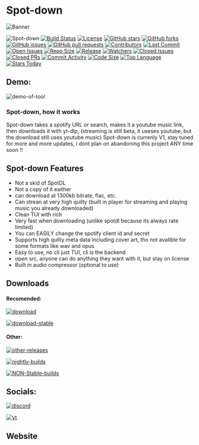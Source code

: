 # Spot-down

![Banner](https://files.catbox.moe/xl3d4c.png)

![Spot-down](https://img.shields.io/badge/Spot-down-Green?style=plastic)
[![Build Status](https://img.shields.io/github/actions/workflow/status/ts-dev-java/Spot-down/main.yml?branch=main&style=plastic&color=brightgreen&logo=github&logoColor=white)](https://github.com/ts-dev-java/Spot-down/actions)
[![License](https://img.shields.io/github/license/ts-dev-java/Spot-down?style=plastic&color=blue&logo=github&logoColor=white)](https://github.com/ts-dev-java/Spot-down/blob/main/LICENSE)
[![GitHub stars](https://img.shields.io/github/stars/ts-dev-java/Spot-down?style=plastic&color=yellow&logo=github&logoColor=black)](https://github.com/ts-dev-java/Spot-down/stargazers)
[![GitHub forks](https://img.shields.io/github/forks/ts-dev-java/Spot-down?style=plastic&color=orange&logo=github&logoColor=white)](https://github.com/ts-dev-java/Spot-down/network/members)
[![GitHub issues](https://img.shields.io/github/issues/ts-dev-java/Spot-down?style=plastic&color=red&logo=github&logoColor=white)](https://github.com/ts-dev-java/Spot-down/issues)
[![GitHub pull requests](https://img.shields.io/github/issues-pr/ts-dev-java/Spot-down?style=plastic&color=success&logo=github&logoColor=white)](https://github.com/ts-dev-java/Spot-down/pulls)
[![Contributors](https://img.shields.io/github/contributors/ts-dev-java/Spot-down?style=plastic&color=informational&logo=github&logoColor=white)](https://github.com/ts-dev-java/Spot-down/graphs/contributors)
[![Last Commit](https://img.shields.io/github/last-commit/ts-dev-java/Spot-down?style=plastic&color=lightgrey&logo=github&logoColor=black)](https://github.com/ts-dev-java/Spot-down/commits)
[![Open Issues](https://img.shields.io/github/issues-raw/ts-dev-java/Spot-down?style=plastic&color=9cf&logo=github&logoColor=black)](https://github.com/ts-dev-java/Spot-down/issues)
[![Repo Size](https://img.shields.io/github/repo-size/ts-dev-java/Spot-down?style=plastic&color=blueviolet&logo=github&logoColor=white)](https://github.com/ts-dev-java/Spot-down)
[![Release](https://img.shields.io/github/v/release/ts-dev-java/Spot-down?style=plastic&color=blue&logo=github&logoColor=white)](https://github.com/ts-dev-java/Spot-down/releases)
[![Watchers](https://img.shields.io/github/watchers/ts-dev-java/Spot-down?style=plastic&color=yellowgreen&logo=github&logoColor=white)](https://github.com/ts-dev-java/Spot-down/watchers)
[![Closed Issues](https://img.shields.io/github/issues-closed/ts-dev-java/Spot-down?style=plastic&color=green&logo=github&logoColor=white)](https://github.com/ts-dev-java/Spot-down/issues?q=is%3Aissue+is%3Aclosed)
[![Closed PRs](https://img.shields.io/github/issues-pr-closed/ts-dev-java/Spot-down?style=plastic&color=success&logo=github&logoColor=white)](https://github.com/ts-dev-java/Spot-down/pulls?q=is%3Apr+is%3Aclosed)
[![Commit Activity](https://img.shields.io/github/commit-activity/m/ts-dev-java/Spot-down?style=plastic&color=orange&logo=github&logoColor=white)](https://github.com/ts-dev-java/Spot-down/commits)
[![Code Size](https://img.shields.io/github/languages/code-size/ts-dev-java/Spot-down?style=plastic&color=blueviolet&logo=github&logoColor=white)](https://github.com/ts-dev-java/Spot-down)
[![Top Language](https://img.shields.io/github/languages/top/ts-dev-java/Spot-down?style=plastic&color=informational&logo=github&logoColor=white)](https://github.com/ts-dev-java/Spot-down)
[![Stars Today](https://img.shields.io/github/stars/ts-dev-java/Spot-down?style=plastic&color=brightgreen&logo=github&logoColor=white&label=stars%20today)](https://github.com/ts-dev-java/Spot-down/stargazers)

## Demo:
![demo-of-tool](https://files.catbox.moe/j4ofsx.png)


### Spot-down, how it works
Spot-down takes a spotify URL or search, makes it a youtube music link, then downloads it with yt-dlp, (streaming is still beta, it useses youtube, but the download still uses youtube music)
Spot-down is currenly V1, stay tuned for more and more updates, i dont plan on abandoning this project ANY time soon !!

## Spot-down Features
- Not a skid of SpotDL
- Not a copy of it eaither
- can download at 1300kb bitrate, flac, etc.
- Can strean at very high quilty (built in player for streaming and playing music you already downloaded)
- Clean TUI with rich
- Very fast when downloading (unlike spotdl because its always rate limited)
- You can EASILY change the spotify client id and secret
- Supports high qulity meta data including cover art, tho not avalible for some formats like wav and opus
- Easy to use, no cli just TUI, cli is the backend
- open src, anyone can do anything they want with it, but stay on license
- Built in audio compressor (optional to use)

## Downloads

#### Recomended:

[![download](https://img.shields.io/badge/Download%20Latest%20Version%20HERE-1BCC29?style=plastic)](https://example.com)

[![download-stable](https://img.shields.io/badge/Download%20Most%20Stable%20Version%20HERE-2DD6C3?style=plastic)](https://example.com)

#### Other:

[![other-releases](https://img.shields.io/badge/Other%20Releases-391791?style=plastic)](https://example.com)

[![nightly-builds](https://img.shields.io/badge/Nightly%20Builds-FFD605?style=plastic)](https://example.com)

[![NON-Stable-builds](https://img.shields.io/badge/NON%20Stable%20Builds-D10F0F?style=plastic)](https://example.com)

##  Socials:

[![discord](https://img.shields.io/badge/join-discord-5865F2?style=plastic&logo=discord&logoColor=white)](https://discord.gg/idk)

[![yt](https://img.shields.io/badge/Youtube-Channel-ED1A1A?style=plastic&logo=youtube&logoColor=white)](https://youtube.com/)

## Website
